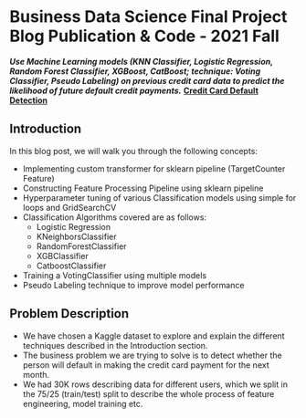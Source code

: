 # Business Data Science Final Project Blog Publication & Code - 2021 Fall
**_Use Machine Learning models (KNN Classifier, Logistic Regression, Random Forest Classifier, XGBoost, CatBoost; technique: Voting Classifier, Pseudo Labeling) on previous credit card data to predict the likelihood of future default credit payments._**
[**Credit Card Default Detection**](https://medium.com/@shete.harshika/credit-card-default-detection-kaggle-a47c6bb5a35e)

## Introduction

In this blog post, we will walk you through the following concepts:

- Implementing custom transformer for sklearn pipeline (TargetCounter Feature)
- Constructing Feature Processing Pipeline using sklearn pipeline
- Hyperparameter tuning of various Classification models using simple for loops and GridSearchCV
- Classification Algorithms covered are as follows:
    - Logistic Regression
    - KNeighborsClassifier
    - RandomForestClassifier
    - XGBClassifier
    - CatboostClassifier
- Training a VotingClassifier using multiple models
- Pseudo Labeling technique to improve model performance

## Problem Description
- We have chosen a Kaggle dataset to explore and explain the different techniques described in the Introduction section.
- The business problem we are trying to solve is to detect whether the person will default in making the credit card payment for the next month.
- We had 30K rows describing data for different users, which we split in the 75/25 (train/test) split to describe the whole process of feature engineering, model training etc.
